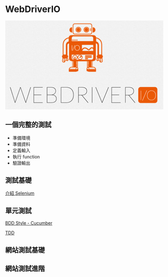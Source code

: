 # WebDriverIO

![](webdriverio.png)

## 一個完整的測試

- 準備環境
- 準備資料
- 定義輸入
- 執行 function
- 驗證輸出

## 測試基礎

[介紹 Selenium](selenium-intro.md)

## 單元測試

[BDD Style - Cucumber](BDD.md)

[TDD](TDD.md)

## 網站測試基礎

## 網站測試進階